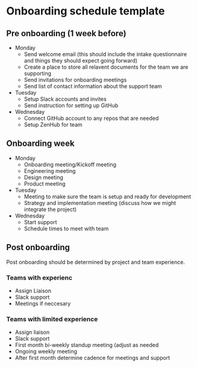 # Onboarding schedule template

## Pre onboarding (1 week before)
- Monday
    - Send welcome email (this should include the intake questionnaire and things they should expect going forward)
    - Create a place to store all relavent documents for the team we are supporting
    - Send invitations for onboarding meetings
    - Send list of contact information about the support team
- Tuesday
    - Setup Slack accounts and invites
    - Send instruction for setting up GitHub
- Wednesday
    - Connect GitHub account to any repos that are needed
    - Setup ZenHub for team

## Onboarding week
- Monday
    - Onboarding meeting/Kickoff meeting
    - Engineering meeting 
    - Design meeting
    - Product meeting 
- Tuesday
    - Meeting to make sure the team is setup and ready for development
    - Strategy and implementation meeting (discuss how we might integrate the project)
- Wednesday 
    - Start support
    - Schedule times to meet with team

## Post onboarding
Post onboarding should be determined by project and team experience.

### Teams with experienc
- Assign Liaison
- Slack support
- Meetings if neccesary

### Teams with limited experience
- Assign liaison
- Slack support
- First month bi-weekly standup meeting (adjust as needed
- Ongoing weekly meeting
- After first month determine cadence for meetings and support

